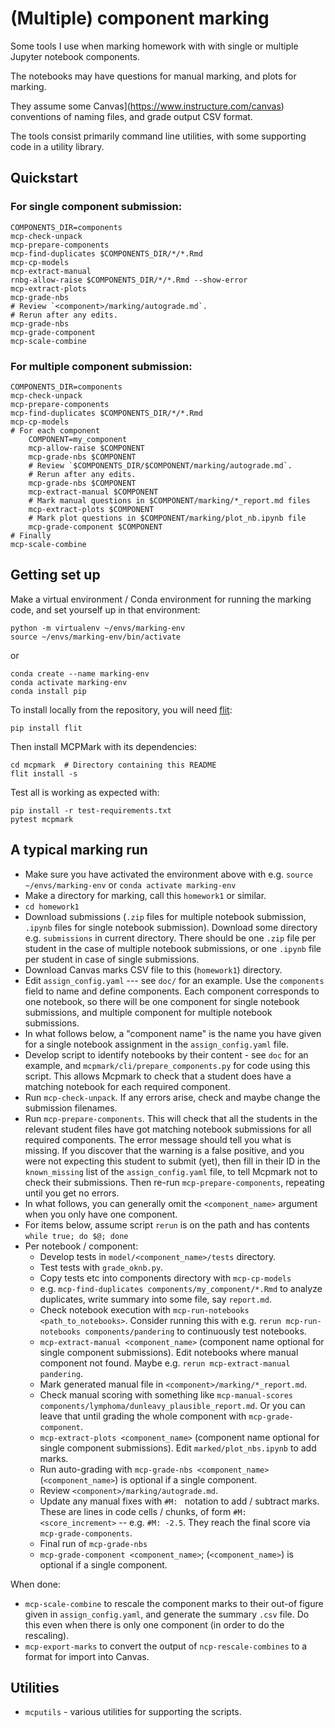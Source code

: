 # (Multiple) component marking

Some tools I use when marking homework with with single or multiple Jupyter
notebook components.

The notebooks may have questions for manual marking, and plots for marking.

They assume some Canvas](https://www.instructure.com/canvas) conventions of
naming files, and grade output CSV format.

The tools consist primarily command line utilities, with some supporting code
in a utility library.

## Quickstart

### For single component submission:

```
COMPONENTS_DIR=components
mcp-check-unpack
mcp-prepare-components
mcp-find-duplicates $COMPONENTS_DIR/*/*.Rmd
mcp-cp-models
mcp-extract-manual
rnbg-allow-raise $COMPONENTS_DIR/*/*.Rmd --show-error
mcp-extract-plots
mcp-grade-nbs
# Review `<component>/marking/autograde.md`.
# Rerun after any edits.
mcp-grade-nbs
mcp-grade-component
mcp-scale-combine
```

### For multiple component submission:

```
COMPONENTS_DIR=components
mcp-check-unpack
mcp-prepare-components
mcp-find-duplicates $COMPONENTS_DIR/*/*.Rmd
mcp-cp-models
# For each component
    COMPONENT=my_component
    mcp-allow-raise $COMPONENT
    mcp-grade-nbs $COMPONENT
    # Review `$COMPONENTS_DIR/$COMPONENT/marking/autograde.md`.
    # Rerun after any edits.
    mcp-grade-nbs $COMPONENT
    mcp-extract-manual $COMPONENT
    # Mark manual questions in $COMPONENT/marking/*_report.md files
    mcp-extract-plots $COMPONENT
    # Mark plot questions in $COMPONENT/marking/plot_nb.ipynb file
    mcp-grade-component $COMPONENT
# Finally
mcp-scale-combine
```

## Getting set up

Make a virtual environment / Conda environment for running the marking code, and set yourself up in that environment:

```
python -m virtualenv ~/envs/marking-env
source ~/envs/marking-env/bin/activate
```

or

```
conda create --name marking-env
conda activate marking-env
conda install pip
```

To install locally from the repository, you will need
[flit](https://pypi.org/project/flit):

```
pip install flit
```

Then install MCPMark with its dependencies:

```
cd mcpmark  # Directory containing this README
flit install -s
```

Test all is working as expected with:

```
pip install -r test-requirements.txt
pytest mcpmark
```

## A typical marking run

*   Make sure you have activated the environment above with e.g. `source
    ~/envs/marking-env` or `conda activate marking-env`
* Make a directory for marking, call this `homework1` or similar.
* `cd homework1`
* Download submissions (`.zip` files for multiple notebook submission, `.ipynb`
  files for single notebook submission). Download some directory e.g.
  `submissions` in current directory. There should be one `.zip` file per
  student in the case of multiple notebook submissions, or one `.ipynb` file
  per student in case of single submissions.
* Download Canvas marks CSV file to this (`homework1`) directory.
* Edit `assign_config.yaml` --- see `doc/` for an example.   Use the
  `components` field to name and define components.  Each component corresponds
  to one notebook, so there will be one component for single notebook
  submissions, and multiple component for multiple notebook submissions.
* In what follows below, a "component name" is the name you have given for
  a single notebook assignment in the `assign_config.yaml` file.
* Develop script to identify notebooks by their content - see `doc` for an
  example, and `mcpmark/cli/prepare_components.py` for code using this script.
  This allows Mcpmark to check that a student does have a matching notebook for
  each required component.
* Run `mcp-check-unpack`.  If any errors arise, check and maybe change the
  submission filenames.
* Run `mcp-prepare-components`.  This will check that all the students in the
  relevant student files have got matching notebook submissions for all
  required components.  The error message should tell you what is missing.  If
  you discover that the warning is a false positive, and you were not expecting
  this student to submit (yet), then fill in their ID in the `known_missing`
  list of the `assign_config.yaml` file, to tell Mcpmark not to check their
  submissions.  Then re-run `mcp-prepare-components`, repeating until you get
  no errors.
* In what follows, you can generally omit the `<component_name>` argument when
  you only have one component.
* For items below, assume script `rerun` is on the path and has contents
  `while true; do $@; done`
* Per notebook / component:
    * Develop tests in `model/<component_name>/tests` directory.
    * Test tests with `grade_oknb.py`.
    * Copy tests etc into components directory with `mcp-cp-models`
    * e.g. `mcp-find-duplicates components/my_component/*.Rmd` to analyze
      duplicates, write summary into some file, say `report.md`.
    * Check notebook execution with `mcp-run-notebooks <path_to_notebooks>`.
      Consider running this with e.g. `rerun mcp-run-notebooks
      components/pandering` to continuously test notebooks.
    * `mcp-extract-manual <component_name>` (component name optional for single
      component submissions). Edit notebooks where manual component not found.
      Maybe e.g. `rerun mcp-extract-manual pandering`.
    * Mark generated manual file in `<component>/marking/*_report.md`.
    * Check manual scoring with something like `mcp-manual-scores
      components/lymphoma/dunleavy_plausible_report.md`.  Or you can leave
      that until grading the whole component with `mcp-grade-component`.
    * `mcp-extract-plots <component_name>` (component name optional for single
      component submissions).  Edit `marked/plot_nbs.ipynb` to add marks.
    * Run auto-grading with `mcp-grade-nbs <component_name>`
      (`<component_name>`) is optional if a single component.
    * Review `<component>/marking/autograde.md`.
    *   Update any manual fixes with `#M: ` notation to add / subtract marks.
        These are lines in code cells / chunks, of form `#M:
        <score_increment>` -- e.g. `#M: -2.5`.  They reach the final score via
        `mcp-grade-components`.
    * Final run of `mcp-grade-nbs`
    * `mcp-grade-component <component_name>`; (`<component_name>`) is optional
      if a single component.

When done:

* `mcp-scale-combine` to rescale the component marks to their out-of figure
  given in `assign_config.yaml`, and generate the summary `.csv` file.  Do this
  even when there is only one component (in order to do the rescaling).
* `mcp-export-marks` to convert the output of `ncp-rescale-combines` to
  a format for import into Canvas.

## Utilities

* `mcputils` - various utilities for supporting the scripts.
